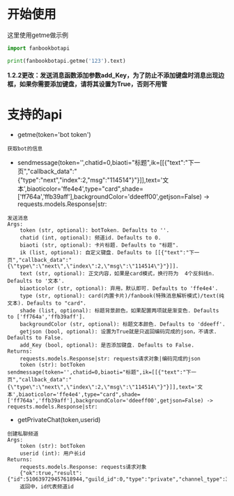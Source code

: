 # 开始使用

这里使用getme做示例

```python
import fanbookbotapi

print(fanbookbotapi.getme('123').text)
```  

**1.2.2更改：发送消息函数添加参数add_Key，为了防止不添加键盘时消息出现边框，如果你需要添加键盘，请将其设置为True，否则不用管**  

# 支持的api

- getme(token='bot token')

```
获取bot的信息
```

- sendmessage(token='',chatid=0,biaoti="标题",ik=[[{"text":"下一页","callback_data":"{\"type\":\"next\",\"index\":2,\"msg\":\"114514\"}"}]],text='文本',biaoticolor='ffe4e4',type="card",shade=['ff764a','ffb39aff'],backgroundColor='ddeeff00',getjson=False) -> requests.models.Response|str:

```
发送消息
Args:
    token (str, optional): botToken. Defaults to ''.
    chatid (int, optional): 频道id. Defaults to 0.
    biaoti (str, optional): 卡片标题. Defaults to "标题".
    ik (list, optional): 自定义键盘. Defaults to [[{"text":"下一页","callback_data":"{\"type\":\"next\",\"index\":2,\"msg\":\"114514\"}"}]].
    text (str, optional): 正文内容，如果是card模式，换行符为  4个反斜线n. Defaults to '文本'.
    biaoticolor (str, optional): 弃用，默认即可. Defaults to 'ffe4e4'.
    type (str, optional): card(内置卡片)/fanbook(特殊消息解析模式)/text(纯文本). Defaults to "card".
    shade (list, optional): 标题背景颜色，如果配置两项就是渐变色. Defaults to ['ff764a','ffb39aff'].
    backgroundColor (str, optional): 标题文本颜色. Defaults to 'ddeeff'.
    getjson (bool, optional): 设置为True就是只返回编码完成的json，不请求. Defaults to False.
    add_Key (bool, optional): 是否添加键盘. Defaults to False.
Returns:
    requests.models.Response|str: requests请求对象|编码完成的json
    token (str): botToken
sendmessage(token='',chatid=0,biaoti="标题",ik=[[{"text":"下一页","callback_data":"{\"type\":\"next\",\"index\":2,\"msg\":\"114514\"}"}]],text='文本',biaoticolor='ffe4e4',type="card",shade=['ff764a','ffb39aff'],backgroundColor='ddeeff00',getjson=False) -> requests.models.Response|str:
```

- getPrivateChat(token,userid)  

```
创建私聊频道
Args:
    token (str): botToken
    userid (int): 用户长id
Returns:
    requests.models.Response: requests请求对象
    {"ok":true,"result":{"id":510639729457618944,"guild_id":0,"type":"private","channel_type":3}}
    返回中，id代表频道id
```